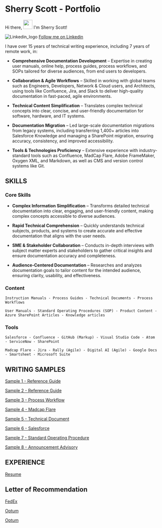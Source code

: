 # Sherry Scott - Portfolio

Hi there, <img src="https://raw.githubusercontent.com/MartinHeinz/MartinHeinz/master/wave.gif" width="30px"> I'm Sherry Scott!

![Linkedin_logo](https://user-images.githubusercontent.com/100245793/169851846-1b7afa95-7265-4e13-be39-8269d170dfbd.jpg) [Follow me on Linkedin](https://linkedin.com/in/sherryscott317643368)


I have over 15 years of technical writing experience, including 7 years of remote work, in:

- **Comprehensive Documentation Development** – Expertise in creating user manuals, online help, process guides, process workflows, and SOPs tailored for diverse audiences, from end users 
  to developers. 

- **Collaboration & Agile Workflows** – Skilled in working with global teams such as Engineers, Developers, Network & Cloud users, and Architects, using tools like Confluence, Jira, and Slack to deliver high-quality documentation in 
  fast-paced, agile environments.

- **Technical Content Simplification** – Translates complex technical concepts into clear, concise, and user-friendly documentation for software, hardware, and IT 
  systems.

- **Documentation Migration** – Led large-scale documentation migrations from legacy systems, including transferring 1,400+ articles into Salesforce Knowledge and managing a SharePoint migration, ensuring accuracy, consistency, and improved accessibility.  

- **Tools & Technologies Proficiency** – Extensive experience with industry-standard tools such as Confluence, MadCap Flare, Adobe FrameMaker, Oxygen XML, and Markdown, as well as CMS 
  and version control systems like Git.

## SKILLS

### Core Skills
- **Complex Information Simplification** – Transforms detailed technical documentation into clear, engaging, and user-friendly content, making complex concepts accessible to 
  diverse audiences.

- **Rapid Technical Comprehension** – Quickly understands technical subjects, products, and systems to create accurate and effective documentation that aligns with the user 
  needs.

- **SME & Stakeholder Collaboration** – Conducts in-depth interviews with subject matter experts and stakeholders to gather critical insights and ensure documentation 
  accuracy and completeness.

- **Audience-Centered Documentation** – Researches and analyzes documentation goals to tailor content for the intended audience, ensuring clarity, usability, and 
  effectiveness. 

### Content
    Instruction Manuals - Process Guides - Technical Documents - Process Workflows

    User Manuals - Standard Operating Procedures (SOP) - Product Content - Azure SharePoint Articles - Knowledge articles

### Tools
    Salesforce - Confluence - GitHub (Markup) - Visual Studio Code - Atom - ServiceNow - SharePoint

    Madcap Flare - Jira - Rally (Agile) - Digital AI (Agile) - Google Docs - Smartsheet - Microsoft Suite

## WRITING SAMPLES

[Sample 1 - Reference Guide](https://github.com/shescott66/shescott66.github.io/blob/main/Plan%20Library%20%20-%20Portfolio%20Management%20-%20Product%20Management%20Indiv%20%26%20Fam%20Plans%20v1.1.pdf)

[Sample 2 - Reference Guide](https://github.com/shescott66/shescott66.github.io/blob/main/Flat%20File%20How%20to%20v1.1.pdf)

[Sample 3 - Process Workflow](https://github.com/shescott66/shescott66.github.io/blob/main/Retail%20Project%20IRF%20Process%20Workflow.pdf)

[Sample 4 - Madcap Flare](https://github.com/shescott66/shescott66.github.io/blob/95c3bd744f3f57a083e353b380438a387f581c23/Signal%20Start%20Node%20(MadCap%20Flare).pdf)

[Sample 5 - Technical Document](https://github.com/shescott66/shescott66.github.io/blob/3a2f8a15c3e18d02f059afb4fe90c578172a7657/ASRI%20ODO%20Infrastructure%20Build%20NNI%20-%20Guide%20Compressed%20Version.pdf)

[Sample 6 - Salesforce](https://github.com/shescott66/shescott66.github.io/blob/64b37420dbd31173f12d44e63d5094cc784d7bce/Resume%20Manager%20(Salesforce).pdf)

[Sample 7 - Standard Operating Procedure](https://github.com/shescott66/shescott66.github.io/blob/566af04b78ce50d05f019b3d579f98d65526fb6f/OIT%20SOP%20(audit_governance).pdf)

[Sample 8 - Announcement Advisory](https://github.com/shescott66/shescott66.github.io/blob/d506982150a4c33126eee3c3acd5b47b53790368/Announcement%20Training%20Advisory%20-%20New%20File%20Server%20v2.0.pdf)


## EXPERIENCE

[Resume](https://github.com/shescott66/shescott66.github.io/blob/main/Sherry%20Scott_Resume_Technical_Writer_2025%20v2.2.pdf)

## Letter of Recommendation

[FedEx](https://github.com/shescott66/shescott66.github.io/blob/27f4cd3c814b4e7f73e9abae44fd4a36da4a16a7/Letter%20of%20Recommendation.pdf)

[Optum](https://github.com/shescott66/shescott66.github.io/blob/main/SCOTT_SHERRY_LOR_Optum%2012_2023.pdf)

[Optum](https://github.com/shescott66/shescott66.github.io/blob/main/Optum%20Technology_LOR_12_21_23.pdf)
